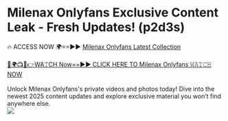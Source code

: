 # Milenax Onlyfans Exclusive Content Leak - Fresh Updates! (p2d3s)

🔥 ACCESS NOW 🌍==►► <a href="https://tinyurl.com/kvy9nzfs" rel="nofollow">Milenax Onlyfans Latest Collection</a>
<br><br>
[🔴🌍📺📱👉WA𝚃CH Now==►► CLICK HERE TO Milenax Onlyfans 𝚆𝙰𝚃𝙲𝙷 NOW](https://tinyurl.com/kvy9nzfs)
<br><br>
Unlock Milenax Onlyfans's private videos and photos today! Dive into the newest 2025 content updates and explore exclusive material you won’t find anywhere else.
<br>
<a href="https://tinyurl.com/kvy9nzfs" rel="nofollow" data-target="animated-image.originalLink"><img src="https://camo.githubusercontent.com/8a4f000d20f83aca3bf7ec5f350d767afa0574a8a352519fd8cfa583a6f93a33/68747470733a2f2f692e696d6775722e636f6d2f644a486b345a712e676966" data-canonical-src="https://i.imgur.com/dJHk4Zq.gif" style="max-width: 100%; display: inline-block;" data-target="animated-image.originalImage"></a>
<br>
